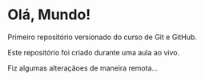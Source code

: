 # Olá, Mundo!
 Primeiro repositório versionado do curso de Git e GitHub.

 Este repositório foi criado durante uma aula ao vivo. 
 
 Fiz algumas alteraçãoes de maneira remota...
